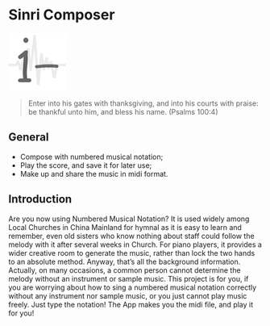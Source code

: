 # Sinri Composer

![App Icon](./iOS/SinriComposer/Icon@2x.png)

> Enter into his gates with thanksgiving, and into his courts with praise: be thankful unto him, and bless his name. (Psalms 100:4)
 
## General

* Compose with numbered musical notation;
* Play the score, and save it for later use;
* Make up and share the music in midi format.

## Introduction

Are you now using Numbered Musical Notation? It is used widely among Local Churches in China Mainland for hymnal as it is easy to learn and remember, even old sisters who know nothing about staff could follow the melody with it after several weeks in Church. For piano players, it provides a wider creative room to generate the music, rather than lock the two hands to an absolute method. Anyway, that’s all the background information. Actually, on many occasions, a common person cannot determine the melody without an instrument or sample music. This project is for you, if you are worrying about how to sing a numbered musical notation correctly without any instrument nor sample music, or you just cannot play music freely. Just type the notation! The App makes you the midi file, and play it for you!